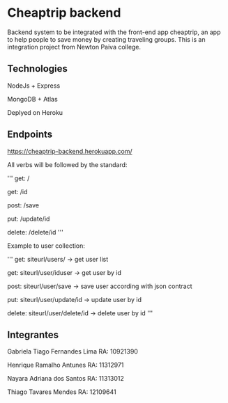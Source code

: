 # Cheaptrip backend

Backend system to be integrated with the front-end app cheaptrip, an app to help people to save money by creating traveling groups. This is an integration project from Newton Paiva college.

## Technologies

NodeJs + Express

MongoDB + Atlas

Deplyed on Heroku

## Endpoints

https://cheaptrip-backend.herokuapp.com/

All verbs will be followed by the standard:

'''
get: /

get: /id 

post: /save 

put: /update/id

delete: /delete/id
'''

Example to user collection:

'''
get: siteurl/users/ -> get user list

get: siteurl/user/iduser -> get user by id

post: siteurl/user/save -> save user according with json contract

put: siteurl/user/update/id -> update user by id

delete: siteurl/user/delete/id -> delete user by id
'''

## Integrantes

Gabriela Tiago Fernandes Lima RA: 10921390

Henrique Ramalho Antunes RA: 11312971

Nayara Adriana dos Santos RA: 11313012

Thiago Tavares Mendes RA: 12109641
